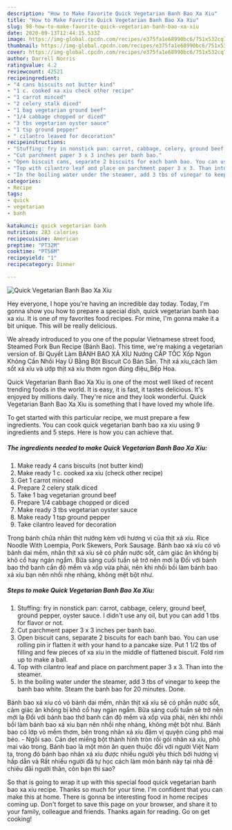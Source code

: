 ```yaml
---
description: "How to Make Favorite Quick Vegetarian Banh Bao Xa Xiu"
title: "How to Make Favorite Quick Vegetarian Banh Bao Xa Xiu"
slug: 98-how-to-make-favorite-quick-vegetarian-banh-bao-xa-xiu
date: 2020-09-13T12:44:15.533Z
image: https://img-global.cpcdn.com/recipes/e375fa1e68990bc6/751x532cq70/quick-vegetarian-banh-bao-xa-xiu-recipe-main-photo.jpg
thumbnail: https://img-global.cpcdn.com/recipes/e375fa1e68990bc6/751x532cq70/quick-vegetarian-banh-bao-xa-xiu-recipe-main-photo.jpg
cover: https://img-global.cpcdn.com/recipes/e375fa1e68990bc6/751x532cq70/quick-vegetarian-banh-bao-xa-xiu-recipe-main-photo.jpg
author: Darrell Norris
ratingvalue: 4.2
reviewcount: 42521
recipeingredient:
- "4 cans biscuits not butter kind"
- "1 c. cooked xa xiu check other recipe"
- "1 carrot minced"
- "2 celery stalk diced"
- "1 bag vegetarian ground beef"
- "1/4 cabbage chopped or diced"
- "3 tbs vegetarian oyster sauce"
- "1 tsp ground pepper"
- " cilantro leaved for decoration"
recipeinstructions:
- "Stuffing: fry in nonstick pan: carrot, cabbage, celery, ground beef, ground pepper, oyster sauce.  I didn&#39;t use any oil, but you can add 1 tbs for flavor or not."
- "Cut parchment paper 3 x 3 inches per banh bao."
- "Open biscuit cans, separate 2 biscuits for each banh bao. You can use rolling pin ir flatten it with your hand to a pancake size. Put 1 1/2 tbs of filling and few pieces of xa xiu in the middle of flattened biscuit.  Fold rim up to make a ball."
- "Top with cilantro leaf and place on parchment paper 3 x 3. Than into the steamer."
- "In the boiling water under the steamer, add 3 tbs of vinegar to keep the banh bao white. Steam the banh bao for 20 minutes. Done."
categories:
- Recipe
tags:
- quick
- vegetarian
- banh

katakunci: quick vegetarian banh 
nutrition: 283 calories
recipecuisine: American
preptime: "PT32M"
cooktime: "PT56M"
recipeyield: "1"
recipecategory: Dinner

---
```



![Quick Vegetarian Banh Bao Xa Xiu](https://img-global.cpcdn.com/recipes/e375fa1e68990bc6/751x532cq70/quick-vegetarian-banh-bao-xa-xiu-recipe-main-photo.jpg)

Hey everyone, I hope you're having an incredible day today. Today, I'm gonna show you how to prepare a special dish, quick vegetarian banh bao xa xiu. It is one of my favorites food recipes. For mine, I'm gonna make it a bit unique. This will be really delicious.

We already introduced to you one of the popular Vietnamese street food, Steamed Pork Bun Recipe (Bánh Bao). This time, we&#39;re making a vegetarian version of. Bí Quyết Làm BÁNH BAO XÁ XÍU Nướng CẤP TỐC Xốp Ngon Không Cần Nhồi Hay Ủ Bằng Bột Biscuit Có Bán Sẵn. Thịt xá xíu_cách làm sốt xá xíu và ướp thịt xá xíu thơm ngon đúng điệu_Bếp Hoa.

Quick Vegetarian Banh Bao Xa Xiu is one of the most well liked of recent trending foods in the world. It is easy, it is fast, it tastes delicious. It's enjoyed by millions daily. They're nice and they look wonderful. Quick Vegetarian Banh Bao Xa Xiu is something that I have loved my whole life.


To get started with this particular recipe, we must prepare a few ingredients. You can cook quick vegetarian banh bao xa xiu using 9 ingredients and 5 steps. Here is how you can achieve that.

<!--inarticleads1-->

##### The ingredients needed to make Quick Vegetarian Banh Bao Xa Xiu:

1. Make ready 4 cans biscuits (not butter kind)
1. Make ready 1 c. cooked xa xiu (check other recipe)
1. Get 1 carrot minced
1. Prepare 2 celery stalk diced
1. Take 1 bag vegetarian ground beef
1. Prepare 1/4 cabbage chopped or diced
1. Make ready 3 tbs vegetarian oyster sauce
1. Make ready 1 tsp ground pepper
1. Take  cilantro leaved for decoration


Trong bánh chứa nhân thịt nướng kèm với hương vị của thịt xá xíu. Rice Noodle With Loempia, Pork Skewers, Pork Sausage. Bánh bao xá xíu có vỏ bánh dai mềm, nhân thịt xá xíu sẽ có phần nước sốt, cảm giác ăn không bị khô cổ hay ngán ngẩm. Bữa sáng cuối tuần sẽ trở nên mới lạ Đối với bánh bao thớ banh cần độ mềm và xốp vừa phải, nên khi nhồi bồi làm bánh bao xá xíu bạn nên nhồi nhẹ nhàng, không mệt bột như. 

<!--inarticleads2-->

##### Steps to make Quick Vegetarian Banh Bao Xa Xiu:

1. Stuffing: fry in nonstick pan: carrot, cabbage, celery, ground beef, ground pepper, oyster sauce.  I didn&#39;t use any oil, but you can add 1 tbs for flavor or not.
1. Cut parchment paper 3 x 3 inches per banh bao.
1. Open biscuit cans, separate 2 biscuits for each banh bao. You can use rolling pin ir flatten it with your hand to a pancake size. Put 1 1/2 tbs of filling and few pieces of xa xiu in the middle of flattened biscuit.  Fold rim up to make a ball.
1. Top with cilantro leaf and place on parchment paper 3 x 3. Than into the steamer.
1. In the boiling water under the steamer, add 3 tbs of vinegar to keep the banh bao white. Steam the banh bao for 20 minutes. Done.


Bánh bao xá xíu có vỏ bánh dai mềm, nhân thịt xá xíu sẽ có phần nước sốt, cảm giác ăn không bị khô cổ hay ngán ngẩm. Bữa sáng cuối tuần sẽ trở nên mới lạ Đối với bánh bao thớ banh cần độ mềm và xốp vừa phải, nên khi nhồi bồi làm bánh bao xá xíu bạn nên nhồi nhẹ nhàng, không mệt bột như. Bánh bao có lớp vỏ mềm thơm, bên trong nhân xá xíu đậm vị quyện cùng phô mai béo. - Ngôi sao. Cán dẹt miếng bột thành hình tròn rồi gói nhân xá xíu, phô mai vào trong. Bánh bao là một món ăn quen thuộc đối với người Việt Nam ta, trong đó bánh bao nhân xá xíu được nhiều người yêu thích bởi hương vị hấp dẫn và Rất nhiều người đã tự học cách làm món bánh này tại nhà để chiêu đãi người thân, còn bạn thì sao? 

So that is going to wrap it up with this special food quick vegetarian banh bao xa xiu recipe. Thanks so much for your time. I'm confident that you can make this at home. There is gonna be interesting food in home recipes coming up. Don't forget to save this page on your browser, and share it to your family, colleague and friends. Thanks again for reading. Go on get cooking!
